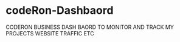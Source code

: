 # codeRon-Dashbaord
CODERON BUSINESS DASH BAORD TO MONITOR AND TRACK MY PROJECTS WEBSITE TRAFFIC ETC

